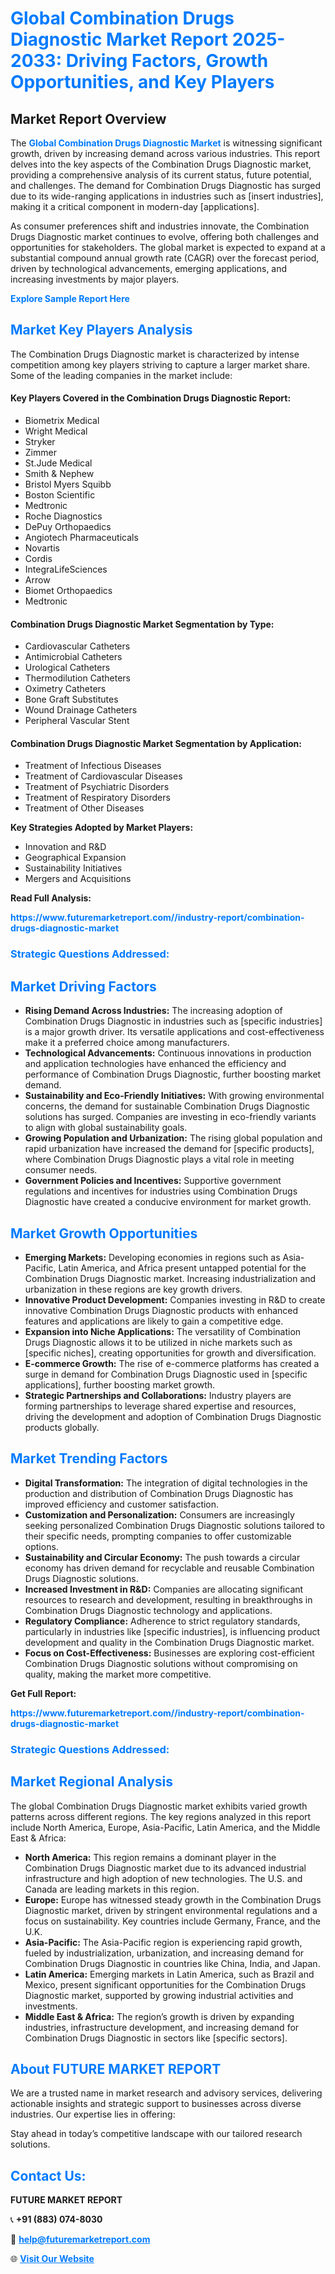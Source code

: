 <h1 style="color: #007BFF;">Global Combination Drugs Diagnostic Market Report 2025-2033: Driving Factors, Growth Opportunities, and Key Players</h1>

<section id="overview">
<h2>Market Report Overview</h2>
<p>The <a href="https://www.futuremarketreport.com//industry-report/combination-drugs-diagnostic-market" style="color: #007BFF; text-decoration: none;"><strong>Global Combination Drugs Diagnostic Market</strong></a> is witnessing significant growth, driven by increasing demand across various industries. This report delves into the key aspects of the Combination Drugs Diagnostic market, providing a comprehensive analysis of its current status, future potential, and challenges. The demand for Combination Drugs Diagnostic has surged due to its wide-ranging applications in industries such as [insert industries], making it a critical component in modern-day [applications].</p>
<p>As consumer preferences shift and industries innovate, the Combination Drugs Diagnostic market continues to evolve, offering both challenges and opportunities for stakeholders. The global market is expected to expand at a substantial compound annual growth rate (CAGR) over the forecast period, driven by technological advancements, emerging applications, and increasing investments by major players.</p>
</section>

<section id="overview">
<p><a href="https://www.futuremarketreport.com//request-sample/reportId=77172" style="color: #007BFF; text-decoration: none;"><strong>Explore Sample Report Here</strong></a></p>
</section>

<section id="key-players">
<h2 style="color: #007BFF;">Market Key Players Analysis</h2>
<p>The Combination Drugs Diagnostic market is characterized by intense competition among key players striving to capture a larger market share. Some of the leading companies in the market include:</p>
<h4>Key Players Covered in the Combination Drugs Diagnostic Report:</h4>
<ul><li>Biometrix Medical</li><li>Wright Medical</li><li>Stryker</li><li>Zimmer</li><li>St.Jude Medical</li><li>Smith &amp; Nephew</li><li>Bristol Myers Squibb</li><li>Boston Scientific</li><li>Medtronic</li><li>Roche Diagnostics</li><li>DePuy Orthopaedics</li><li>Angiotech Pharmaceuticals</li><li>Novartis</li><li>Cordis</li><li>IntegraLifeSciences</li><li>Arrow</li><li>Biomet Orthopaedics</li><li>Medtronic</li></ul>
<h4>Combination Drugs Diagnostic Market Segmentation by Type:</h4>
<ul><li>Cardiovascular Catheters</li><li>Antimicrobial Catheters</li><li>Urological Catheters</li><li>Thermodilution Catheters</li><li>Oximetry Catheters</li><li>Bone Graft Substitutes</li><li>Wound Drainage Catheters</li><li>Peripheral Vascular Stent</li></ul>

<h4>Combination Drugs Diagnostic Market Segmentation by Application:</h4>
<ul><li>Treatment of Infectious Diseases</li><li>Treatment of Cardiovascular Diseases</li><li>Treatment of Psychiatric Disorders</li><li>Treatment of Respiratory Disorders</li><li>Treatment of Other Diseases</li></ul>
<p><strong>Key Strategies Adopted by Market Players:</strong></p>
<ul>
<li>Innovation and R&D</li>
<li>Geographical Expansion</li>
<li>Sustainability Initiatives</li>
<li>Mergers and Acquisitions</li>
</ul>
</section>

<section>
<p><strong>Read Full Analysis: </strong></p><a href="https://www.futuremarketreport.com//industry-report/combination-drugs-diagnostic-market" style="color: #007BFF; text-decoration: none;"><strong>https://www.futuremarketreport.com//industry-report/combination-drugs-diagnostic-market</strong></a>
<h3 style="color: #007BFF;">Strategic Questions Addressed:</h3>
</section>

<section id="driving-factors">
<h2 style="color: #007BFF;">Market Driving Factors</h2>
<ul>
<li><strong>Rising Demand Across Industries:</strong> The increasing adoption of Combination Drugs Diagnostic in industries such as [specific industries] is a major growth driver. Its versatile applications and cost-effectiveness make it a preferred choice among manufacturers.</li>
<li><strong>Technological Advancements:</strong> Continuous innovations in production and application technologies have enhanced the efficiency and performance of Combination Drugs Diagnostic, further boosting market demand.</li>
<li><strong>Sustainability and Eco-Friendly Initiatives:</strong> With growing environmental concerns, the demand for sustainable Combination Drugs Diagnostic solutions has surged. Companies are investing in eco-friendly variants to align with global sustainability goals.</li>
<li><strong>Growing Population and Urbanization:</strong> The rising global population and rapid urbanization have increased the demand for [specific products], where Combination Drugs Diagnostic plays a vital role in meeting consumer needs.</li>
<li><strong>Government Policies and Incentives:</strong> Supportive government regulations and incentives for industries using Combination Drugs Diagnostic have created a conducive environment for market growth.</li>
</ul>
</section>

<section id="growth-opportunities">
<h2 style="color: #007BFF;">Market Growth Opportunities</h2>
<ul>
<li><strong>Emerging Markets:</strong> Developing economies in regions such as Asia-Pacific, Latin America, and Africa present untapped potential for the Combination Drugs Diagnostic market. Increasing industrialization and urbanization in these regions are key growth drivers.</li>
<li><strong>Innovative Product Development:</strong> Companies investing in R&D to create innovative Combination Drugs Diagnostic products with enhanced features and applications are likely to gain a competitive edge.</li>
<li><strong>Expansion into Niche Applications:</strong> The versatility of Combination Drugs Diagnostic allows it to be utilized in niche markets such as [specific niches], creating opportunities for growth and diversification.</li>
<li><strong>E-commerce Growth:</strong> The rise of e-commerce platforms has created a surge in demand for Combination Drugs Diagnostic used in [specific applications], further boosting market growth.</li>
<li><strong>Strategic Partnerships and Collaborations:</strong> Industry players are forming partnerships to leverage shared expertise and resources, driving the development and adoption of Combination Drugs Diagnostic products globally.</li>
</ul>
</section>

<section id="trending-factors">
<h2 style="color: #007BFF;">Market Trending Factors</h2>
<ul>
<li><strong>Digital Transformation:</strong> The integration of digital technologies in the production and distribution of Combination Drugs Diagnostic has improved efficiency and customer satisfaction.</li>
<li><strong>Customization and Personalization:</strong> Consumers are increasingly seeking personalized Combination Drugs Diagnostic solutions tailored to their specific needs, prompting companies to offer customizable options.</li>
<li><strong>Sustainability and Circular Economy:</strong> The push towards a circular economy has driven demand for recyclable and reusable Combination Drugs Diagnostic solutions.</li>
<li><strong>Increased Investment in R&D:</strong> Companies are allocating significant resources to research and development, resulting in breakthroughs in Combination Drugs Diagnostic technology and applications.</li>
<li><strong>Regulatory Compliance:</strong> Adherence to strict regulatory standards, particularly in industries like [specific industries], is influencing product development and quality in the Combination Drugs Diagnostic market.</li>
<li><strong>Focus on Cost-Effectiveness:</strong> Businesses are exploring cost-efficient Combination Drugs Diagnostic solutions without compromising on quality, making the market more competitive.</li>
</ul>
</section>

<section>
<p><strong>Get Full Report: </strong></p><a href="https://www.futuremarketreport.com//industry-report/combination-drugs-diagnostic-market" style="color: #007BFF; text-decoration: none;"><strong>https://www.futuremarketreport.com//industry-report/combination-drugs-diagnostic-market</strong></a>
<h3 style="color: #007BFF;">Strategic Questions Addressed:</h3>
</section>


<section id="regional-analysis">
<h2 style="color: #007BFF;">Market Regional Analysis</h2>
<p>The global Combination Drugs Diagnostic market exhibits varied growth patterns across different regions. The key regions analyzed in this report include North America, Europe, Asia-Pacific, Latin America, and the Middle East & Africa:</p>
<ul>
<li><strong>North America:</strong> This region remains a dominant player in the Combination Drugs Diagnostic market due to its advanced industrial infrastructure and high adoption of new technologies. The U.S. and Canada are leading markets in this region.</li>
<li><strong>Europe:</strong> Europe has witnessed steady growth in the Combination Drugs Diagnostic market, driven by stringent environmental regulations and a focus on sustainability. Key countries include Germany, France, and the U.K.</li>
<li><strong>Asia-Pacific:</strong> The Asia-Pacific region is experiencing rapid growth, fueled by industrialization, urbanization, and increasing demand for Combination Drugs Diagnostic in countries like China, India, and Japan.</li>
<li><strong>Latin America:</strong> Emerging markets in Latin America, such as Brazil and Mexico, present significant opportunities for the Combination Drugs Diagnostic market, supported by growing industrial activities and investments.</li>
<li><strong>Middle East & Africa:</strong> The region’s growth is driven by expanding industries, infrastructure development, and increasing demand for Combination Drugs Diagnostic in sectors like [specific sectors].</li>
</ul>
</section>

<footer>
<h2 style="color: #007BFF;">About FUTURE MARKET REPORT</h2>
<p>We are a trusted name in market research and advisory services, delivering actionable insights and strategic support to businesses across diverse industries. Our expertise lies in offering:</p>

<p>Stay ahead in today’s competitive landscape with our tailored research solutions.</p>

<h2 style="color: #007BFF;">Contact Us:</h2>
<p><strong>FUTURE MARKET REPORT</strong></p>
<p>📞 <strong>+91 (883) 074-8030</strong></p>
<p>📧 <strong><a href="mailto:help@futuremarketreport.com" style="color: #007BFF;">help@futuremarketreport.com</a></strong></p>
<p>🌐 <strong><a href="https://www.futuremarketreport.com/" style="color: #007BFF;">Visit Our Website</a></strong></p>
</footer>